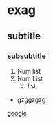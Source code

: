 # exag
## subtitle
### subsubtitle
1. Num list
2. Num List
    - list

- gzggzgzg

[google](www.google.com)
